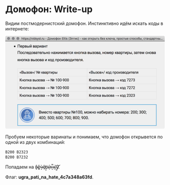 # Домофон: Write-up

Видим постмодернистский домофон. Инстинктивно идём искать коды в интернете:

![Результаты поиска](images/eltis.png)

Пробуем некоторые варинаты и понимаем, что домофон открывется по одной из двух комбинаций:
```
В200 В2323
В200 В7232
```

Попадаем на в̴͓̂е̶̳̌ч̵̢̀е̸̗̎р̵͕͘и̵̙͐н̷̮̿к̷̼͝у̸̫͝.

Флаг: **ugra_pati_na_hate_4c7a348a63fd**.
